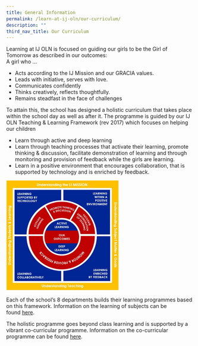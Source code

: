 ```yaml
---
title: General Information
permalink: /learn-at-ij-oln/our-curriculum/
description: ""
third_nav_title: Our Curriculum
---
```

<p>Learning at IJ OLN is focused on guiding our girls to be the Girl of Tomorrow as described in our outcomes:<br />A girl who &hellip;&nbsp;</p>
<ul>
<li>Acts according to the IJ Mission and our GRACIA values.</li>
<li>Leads with initiative, serves with love.</li>
<li>Communicates confidently</li>
<li>Thinks creatively, reflects thoughtfully.</li>
<li>Remains steadfast in the face of challenges&nbsp;</li>
</ul>
<p>To attain this, the school has designed a holistic curriculum that takes place within the school day as well as after it. The programme is guided by our IJ OLN Teaching &amp; Learning Framework (rev 2017) which focuses on helping our children</p>
<ul>
<li>Learn through active and deep learning</li>
<li>Learn through teaching processes that activate their learning, promote thinking &amp; discussion, facilitate demonstration of learning and through monitoring and provision of feedback while the girls are learning.&nbsp;</li>
<li>Learn in a positive environment that encourages collaboration, that is supported by technology and is enriched by feedback.</li>
</ul>
<img style="width: 60%;" src="/images/tl.png" />
<p>Each of the school&rsquo;s 8 departments builds their learning programmes based on this framework. Information on the learning of subjects can be found&nbsp;<a href="/learn-at-ij-oln/curricular-programmes/GenInfo" target="">here</a>.</p>
<p>The holistic programme goes beyond class learning and is supported by a vibrant co-curricular programme. Information on the co-curricular programme can be found&nbsp;<a href="/learn-at-ij-oln/co-curricular-programmes/oln-360-programme/" target="">here</a>.&nbsp;</p>